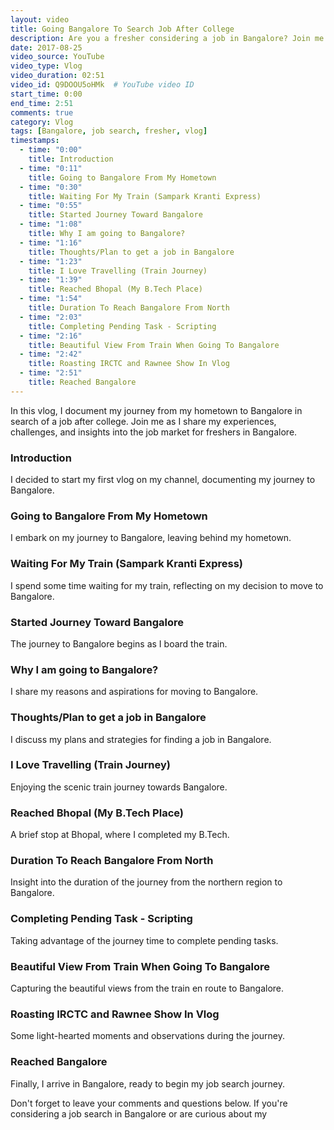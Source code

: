 ```yaml
---
layout: video
title: Going Bangalore To Search Job After College
description: Are you a fresher considering a job in Bangalore? Join me as I share my journey and insights into the job market for freshers. Whether you're moving to Bangalore or already job hunting here, this video is for you.
date: 2017-08-25
video_source: YouTube
video_type: Vlog
video_duration: 02:51
video_id: Q9DOOU5oHMk  # YouTube video ID
start_time: 0:00
end_time: 2:51
comments: true
category: Vlog
tags: [Bangalore, job search, fresher, vlog]
timestamps:
  - time: "0:00"
    title: Introduction
  - time: "0:11"
    title: Going to Bangalore From My Hometown
  - time: "0:30"
    title: Waiting For My Train (Sampark Kranti Express)
  - time: "0:55"
    title: Started Journey Toward Bangalore
  - time: "1:08"
    title: Why I am going to Bangalore?
  - time: "1:16"
    title: Thoughts/Plan to get a job in Bangalore
  - time: "1:23"
    title: I Love Travelling (Train Journey)
  - time: "1:39"
    title: Reached Bhopal (My B.Tech Place)
  - time: "1:54"
    title: Duration To Reach Bangalore From North
  - time: "2:03"
    title: Completing Pending Task - Scripting
  - time: "2:16"
    title: Beautiful View From Train When Going To Bangalore
  - time: "2:42"
    title: Roasting IRCTC and Rawnee Show In Vlog
  - time: "2:51"
    title: Reached Bangalore
---
```


In this vlog, I document my journey from my hometown to Bangalore in search of a job after college. Join me as I share my experiences, challenges, and insights into the job market for freshers in Bangalore.

### Introduction
I decided to start my first vlog on my channel, documenting my journey to Bangalore.

### Going to Bangalore From My Hometown
I embark on my journey to Bangalore, leaving behind my hometown.

### Waiting For My Train (Sampark Kranti Express)
I spend some time waiting for my train, reflecting on my decision to move to Bangalore.

### Started Journey Toward Bangalore
The journey to Bangalore begins as I board the train.

### Why I am going to Bangalore?
I share my reasons and aspirations for moving to Bangalore.

### Thoughts/Plan to get a job in Bangalore
I discuss my plans and strategies for finding a job in Bangalore.

### I Love Travelling (Train Journey)
Enjoying the scenic train journey towards Bangalore.

### Reached Bhopal (My B.Tech Place)
A brief stop at Bhopal, where I completed my B.Tech.

### Duration To Reach Bangalore From North
Insight into the duration of the journey from the northern region to Bangalore.

### Completing Pending Task - Scripting
Taking advantage of the journey time to complete pending tasks.

### Beautiful View From Train When Going To Bangalore
Capturing the beautiful views from the train en route to Bangalore.

### Roasting IRCTC and Rawnee Show In Vlog
Some light-hearted moments and observations during the journey.

### Reached Bangalore
Finally, I arrive in Bangalore, ready to begin my job search journey.

Don't forget to leave your comments and questions below. If you're considering a job search in Bangalore or are curious about my
